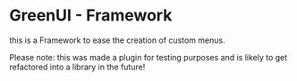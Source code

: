 # GreenUI - Framework
this is a Framework to ease the creation of custom menus.

Please note: this was made a plugin for testing purposes and is likely to get refactored into a library in the future!